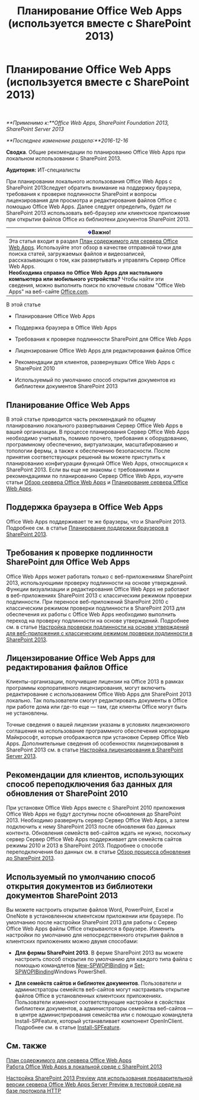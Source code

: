 ﻿---
title: Планирование Office Web Apps (используется вместе с SharePoint 2013)
TOCTitle: Планирование Office Web Apps
ms:assetid: 3bd0a617-5f12-4a7e-bb75-b15c86c7e504
ms:mtpsurl: https://technet.microsoft.com/ru-ru/library/Ff431682(v=office.15)
ms:contentKeyID: 49624478
ms.date: 12/22/2017
mtps_version: v=office.15
ms.translationtype: HT
---

# Планирование Office Web Apps (используется вместе с SharePoint 2013)

 

_**Применимо к:**Office Web Apps, SharePoint Foundation 2013, SharePoint Server 2013_

_**Последнее изменение раздела:**2016-12-16_

**Сводка**. Общие рекомендации по планированию Office Web Apps при локальном использовании с SharePoint 2013.

**Аудитория:** ИТ-специалисты

При планировании локального использования Office Web Apps с SharePoint 2013следует обратить внимание на поддержку браузера, требования к проверке подлинности SharePoint и вопросы лицензирования для просмотра и редактирования файлов Office с помощью Office Web Apps. Далее следует определить, будет ли SharePoint 2013 использовать веб-браузер или клиентское приложение при открытии файлов Office из библиотеки документов SharePoint 2013.

<table>
<thead>
<tr class="header">
<th><img src="images/JJ219455.important(Office.15).gif" title="Важно" alt="Важно" /><strong>Важно!</strong></th>
</tr>
</thead>
<tbody>
<tr class="odd">
<td>Эта статья входит в раздел <a href="content-roadmap-for-office-web-apps-server.md">План содержимого для сервера Office Web Apps</a>. Используйте этот обзор в качестве отправной точки для поиска статей, загружаемых файлов и видеозаписей, рассказывающих о том, как развертывать и управлять Сервер Office Web Apps.<br />
<strong>Необходима справка по Office Web Apps для настольного компьютера или мобильного устройства?</strong> Чтобы найти эти сведения, можно выполнить поиск по ключевым словам &quot;Office Web Apps&quot; на веб-сайте <a href="http://go.microsoft.com/fwlink/p/?linkid=324961">Office.com</a>.</td>
</tr>
</tbody>
</table>


В этой статье

  - Планирование Office Web Apps

  - Поддержка браузера в Office Web Apps

  - Требования к проверке подлинности SharePoint для Office Web Apps

  - Лицензирование Office Web Apps для редактирования файлов Office

  - Рекомендации для клиентов, развернувших Office Web Apps с SharePoint 2010

  - Используемый по умолчанию способ открытия документов из библиотеки документов SharePoint 2013

## Планирование Office Web Apps

В этой статье приводится часть рекомендаций по общему планированию локального развертывания Сервер Office Web Apps в вашей организации. В процессе планирования Сервер Office Web Apps необходимо учитывать, помимо прочего, требования к оборудованию, программному обеспечению, виртуализации, масштабированию и топологии фермы, а также к обеспечению безопасности. После принятия соответствующих решений вы можете приступить к планированию конфигурации функций Office Web Apps, относящихся к SharePoint 2013. Если вы еще не знакомы с требованиями и рекомендациями по планированию Сервер Office Web Apps, изучите статьи [Обзор сервера Office Web Apps](office-web-apps-server-overview.md) и [Планирование сервера Office Web Apps](plan-office-web-apps-server.md).

## Поддержка браузера в Office Web Apps

Office Web Apps поддерживает те же браузеры, что и SharePoint 2013. Подробнее см. в статье [Планирование поддержки браузеров в SharePoint 2013](https://technet.microsoft.com/ru-ru/library/cc263526\(v=office.15\)).

## Требования к проверке подлинности SharePoint для Office Web Apps

Office Web Apps может работать только с веб-приложениями SharePoint 2013, использующими проверку подлинности на основе утверждений. Функции визуализации и редактирования Office Web Apps не работают в веб-приложениях SharePoint 2013 с классическим режимом проверки подлинности. При переносе веб-приложений SharePoint 2010 с классическим режимом проверки подлинности в SharePoint 2013 для обеспечения их работы с Office Web Apps необходимо выполнить переход на проверку подлинности на основе утверждений. Подробнее см. в статье [Настройка проверки подлинности на основе утверждений для веб-приложения с классическим режимом проверки подлинности в SharePoint 2013](https://technet.microsoft.com/ru-ru/library/gg251985\(v=office.15\)).

## Лицензирование Office Web Apps для редактирования файлов Office

Клиенты-организации, получившие лицензии на Office 2013 в рамках программы корпоративного лицензирования, могут включить редактирование с использованием Office Web Apps для SharePoint 2013 локально. Так пользователи смогут редактировать документы в Office при работе дома или где-то еще — там, где клиенты Office могут быть не установлены.

Точные сведения о вашей лицензии указаны в условиях лицензионного соглашения на использование программного обеспечения корпорации Майкрософт, которые отображаются при установке Сервер Office Web Apps. Дополнительные сведения об особенностях лицензирования в SharePoint 2013 см. в статье [Настройка лицензирования в SharePoint Server 2013](https://technet.microsoft.com/ru-ru/library/jj219627\(v=office.15\)).

## Рекомендации для клиентов, использующих способ переподключения баз данных для обновления от SharePoint 2010

При установке Office Web Apps вместе с SharePoint 2010 приложения Office Web Apps не будут доступны после обновления до SharePoint 2013. Необходимо развернуть сервер Сервер Office Web Apps, а затем подключить к нему SharePoint 2013 после обновления баз данных контента. Обновления семейств веб-сайтов ждать не нужно, поскольку сервер Сервер Office Web Apps поддерживает для семейств сайтов режимы 2010 и 2013 в SharePoint 2013. Подробнее о способе переподключения баз данных см. в статье [Обзор процесса обновления до SharePoint 2013](https://technet.microsoft.com/ru-ru/library/cc262483\(v=office.15\)).

## Используемый по умолчанию способ открытия документов из библиотеки документов SharePoint 2013

Вы можете настроить открытие файлов Word, PowerPoint, Excel и OneNote в установленном клиентском приложении или браузере. По умолчанию после настройки SharePoint 2013 для работы с Сервер Office Web Apps файлы Office открываются в браузере. Изменить настройки по умолчанию для непосредственного открытия файлов в клиентских приложениях можно двумя способами:

  - **Для фермы SharePoint 2013**. В ферме SharePoint 2013 вы можете настроить способ открытия по умолчанию для каждого типа файла с помощью командлетов [New-SPWOPIBinding](new-spwopibinding.md) и [Set-SPWOPIBinding](set-spwopibinding.md)Windows PowerShell.

  - **Для семейств сайтов и библиотек документов**. Пользователи и администраторы семейств веб-сайтов могут настраивать открытие файлов Office в установленных клиентских приложениях. Пользователи изменяют соответствующие настройки в свойствах библиотеки документов, а администраторы семейства веб-сайтов — в центре администрирования семейства или с помощью командлета Install-SPFeature, который устанавливает компонент OpenInClient. Подробнее см. в статье [Install-SPFeature](https://technet.microsoft.com/ru-ru/library/ff607825\(v=office.15\)).

## См. также


[План содержимого для сервера Office Web Apps](content-roadmap-for-office-web-apps-server.md)  
[Работа Office Web Apps в локальной среде с SharePoint 2013](how-office-web-apps-work-on-premises-with-sharepoint-2013.md)  


[Настройка SharePoint 2013 Preview для использования предварительной версии сервера Office Web Apps Server Preview в тестовой среде на базе протокола HTTP](configure-office-web-apps-for-sharepoint-2013.md)  
  

[](how-office-web-apps-work-on-premises-with-sharepoint-2013.md)

